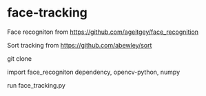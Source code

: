 # face-tracking
Face recogniton from https://github.com/ageitgey/face_recognition

Sort tracking from https://github.com/abewley/sort

git clone

import face_recogniton dependency, opencv-python, numpy

run face_tracking.py

